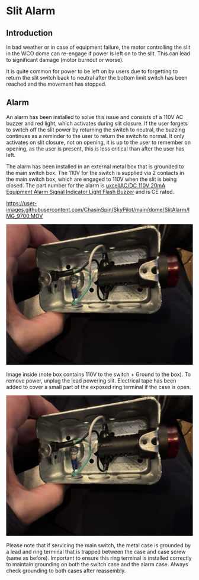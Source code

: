 # Slit Alarm

## Introduction

In bad weather or in case of equipment failure, the motor controlling the slit in the WCO dome can re-engage if power is left on to the slit.  This can lead to significant damage (motor burnout or worse).

It is quite common for power to be left on by users due to forgetting to return the slit switch back to neutral after the bottom limit switch has been reached and the movement has stopped.

## Alarm

An alarm has been installed to solve this issue and consists of a 110V AC buzzer and red light, which activates during slit closure.  If the user forgets to switch off the slit power by returning the switch to neutral, the buzzing continues as a reminder to the user to return the switch to normal.  It only activates on slit closure, not on opening, it is up to the user to remember on opening, as the user is present, this is less critical than after the user has left.

The alarm has been installed in an external metal box that is grounded to the main switch box. The 110V for the switch is supplied via 2 contacts in the main switch box, which are engaged to 110V when the slit is being closed. The part number for the alarm is [uxcellAC/DC 110V 20mA Equipment Alarm Signal Indicator Light Flash Buzzer](https://www.amazon.ca/dp/B015SK2OM8?ref=ppx_yo2ov_dt_b_fed_asin_title) and is CE rated.

https://user-images.githubusercontent.com/ChasinSpin/SkyPilot/main/dome/SlitAlarm/IMG_9700.MOV

[![Usage Video](https://raw.githubusercontent.com/ChasinSpin/SkyPilot/main/dome/SlitAlarm/IMG_9696.JPG)](https://raw.githubusercontent.com/ChasinSpin/SkyPilot/main/dome/SlitAlarm/IMG_9700.MOV)

Image inside (note box contains 110V to the switch + Ground to the box). To remove power, unplug the lead powering slit.  Electrical tape has been added to cover a small part of the exposed ring terminal if the case is open.

![Inside Box](IMG_9696.JPG)

Please note that if servicing the main switch, the metal case is grounded by a lead and ring terminal that is trapped between the case and case screw (same as before).  Important to ensure this ring terminal is installed correctly to maintain grounding on both the switch case and the alarm case.  Always check grounding to both cases after reassembly.